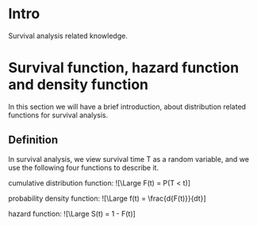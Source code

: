 
# Intro
Survival analysis related knowledge.

# Survival function, hazard function and density function

In this section we will have a brief introduction, about distribution related
functions for survival analysis.

## Definition
In survival analysis, we view survival time T as a random variable, and we use
the following four functions to describe it.

cumulative distribution function: ![\Large F(t) = P(T < t)]

probability density function: ![\Large f(t) = \frac{d{F(t)}}{dt}]

hazard function: ![\Large S(t) = 1 - F(t)]
